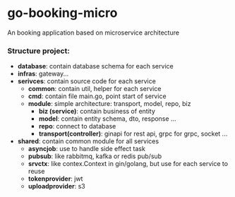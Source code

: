 # go-booking-micro
An booking application based on microservice architecture

### **Structure project:**
- **database**: contain database schema for each service
- **infras**: gateway...
- **serivces**: contain source code for each service
    + **common**: contain util, helper for each service
    + **cmd**: contain file main.go, point start of service
    + **module**: simple architecture: transport, model, repo, biz
        + **biz (service)**: contain business of entity
        + **model**: contain entity schema, dto, response ...
        + **repo**: connect to database
        + **transport(controller)**: ginapi for rest api, grpc for grpc, socket ... 
- **shared**: contain common module for all services
    + **asyncjob**: use to handle side effect task
    + **pubsub**: like rabbitmq, kafka or redis pub/sub
    + **srvctx**: like contex.Context in gin/golang, but use for each service to reuse
    + **tokenprovider**: jwt
    + **uploadprovider**: s3